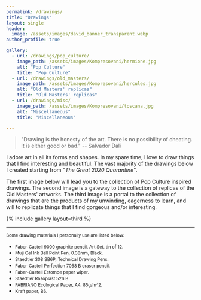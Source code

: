 ```yaml
---
permalink: /drawings/
title: "Drawings"
layout: single
header:
  image: /assets/images/david_banner_transparent.webp
author_profile: true

gallery:
  - url: /drawings/pop_culture/
    image_path: /assets/images/Kompresovani/hermione.jpg
    alt: "Pop Culture"
    title: "Pop Culture"
  - url: /drawings/old_masters/
    image_path: /assets/images/Kompresovani/hercules.jpg
    alt: "Old Masters' replicas"
    title: "Old Masters' replicas"
  - url: /drawings/misc/
    image_path: /assets/images/Kompresovani/toscana.jpg
    alt: "Miscellaneous"
    title: "Miscellaneous"

---
```


> "Drawing is the honesty of the art. There is no possibility of cheating. It is either good or bad." -- Salvador Dali


I adore art in all its forms and shapes. In my spare time, I love to draw things that I find interesting and beautiful. The vast majority of the drawings below I created starting from _"The Great 2020 Quarantine"_.


The first image below will lead you to the collection of Pop Culture inspired drawings. The second image is a gateway to the collection of replicas of the Old Masters' artworks. The third image is a portal to the collection of drawings that are the products of my unwinding, eagerness to learn, and will to replicate things that I find gorgeous and/or interesting.


{% include gallery layout=third %}

---

<small>Some drawing materials I personally use are listed below:</small>
* <small>Faber-Castell 9000 graphite pencil, Art Set, tin of 12.</small>
* <small>Muji Gel Ink Ball Point Pen, 0.38mm, Black.</small>
* <small>Staedtler 308 SB6P, Technical Drawing Pens.</small>
* <small>Faber-Castell Perfection 7058 B eraser pencil.</small>
* <small>Faber-Castell Estompe paper wiper.</small>
* <small>Staedtler Rasoplast 526 B.</small>
* <small>FABRIANO Ecological Paper, A4, 85g/m^2.</small>
* <small>Kraft paper, B6.</small>

